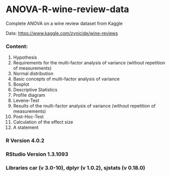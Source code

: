 # ANOVA-R-wine-review-data
Complete ANOVA on a wine review dataset from Kaggle

Data: https://www.kaggle.com/zynicide/wine-reviews

### Content:

1. Hypothesis 
2. Requirements for the multi-factor analysis of variance (without repetition of measurements)
3. Normal distribution
4. Basic concepts of multi-factor analysis of variance
5. Boxplot
6. Descriptive Statistics
7. Profile diagram
8. Levene-Test
9. Results of the multi-factor analysis of variance (without repetition of measurements)
10. Post-Hoc-Test
11. Calculation of the effect size
12. A statement

### R Version 4.0.2
### RStudio Version 1.3.1093
### Libraries car (v 3.0-10), dplyr (v 1.0.2), sjstats (v 0.18.0)
